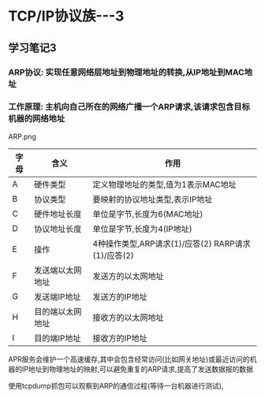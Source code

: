 # TCP/IP协议族---3

## 学习笔记3

### ARP协议: 实现任意网络层地址到物理地址的转换,从IP地址到MAC地址
### 工作原理: 主机向自己所在的网络广播一个ARP请求,该请求包含目标机器的网络地址

ARP.png

字母      |  含义   |  作用
-------- | -------- | -------
A        |  硬件类型            |  定义物理地址的类型,值为1表示MAC地址
B        |  协议类型            |  要映射的协议地址类型,表示IP地址
C        |  硬件地址长度        |  单位是字节,长度为6(MAC地址)
D        |  协议地址长度        |  单位是字节,长度为4(IP地址)
E        |  操作               |  4种操作类型,ARP请求(1)/应答(2) RARP请求(1)/应答(2)
F        |  发送端以太网地址    |  发送方的以太网地址
G        |  发送端IP地址       |  发送方的IP地址
H        |  目的端以太网地址    |  接收方的以太网地址
I        |  目的端IP地址       |  接收方的IP地址

APR服务会维护一个高速缓存,其中会包含经常访问(比如网关地址)或最近访问的机器的IP地址到物理地址的映射,可以避免重复的ARP请求,提高了发送数据报的数据

使用tcpdump抓包可以观察到ARP的通信过程(等待一台机器进行测试),
